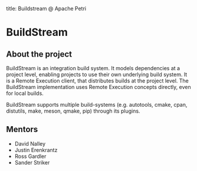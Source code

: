 title: Buildstream @ Apache Petri
<!-- Licensed under ALv2 -->

# BuildStream

## About the project
BuildStream is an integration build system.
It models dependencies at a project level, enabling projects to use their own underlying build system.
It is a Remote Execution client, that distributes builds at the project level.
The BuildStream implementation uses Remote Execution concepts directly, even for local builds.

BuildStream supports multiple build-systems (e.g. autotools, cmake, cpan, distutils, make, meson, qmake, pip) 
through its plugins.

## Mentors
* David Nalley
* Justin Erenkrantz
* Ross Gardler
* Sander Striker
